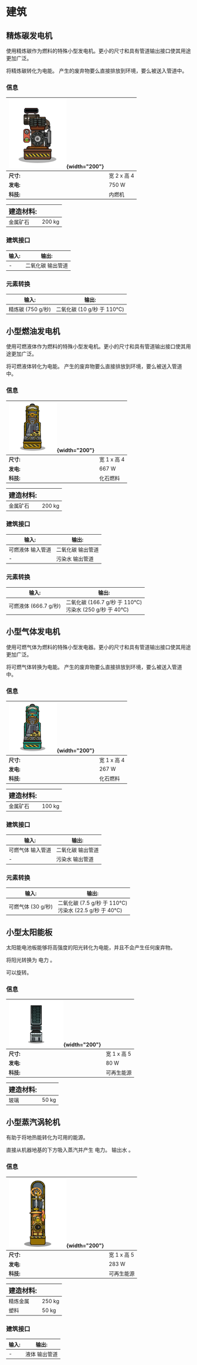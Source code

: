 # 建筑
## 精炼碳发电机
使用精炼碳作为燃料的特殊小型发电机。更小的尺寸和具有管道输出接口使其用途更加广泛。

将精炼碳转化为电能。
产生的废弃物要么直接排放到环境，要么被送入管道中。
### 信息
| ![CustomSolidGenerator](/assets/images/buildings/CustomSolidGenerator.png){width="200"} | |
|-|-|
|**尺寸:** | 宽 2 x 高 4|
|**发电:**| 750 W|
|**科技:**| 内燃机|

|**<font size="+1">建造材料:</font>**| |
|-|-|
|金属矿石|200 kg|

### 建筑接口
|输入:|输出:|
|-|-|
|-|二氧化碳 输出管道|

### 元素转换
|输入:|输出:|
|-|-|
|精炼碳 (750 g/秒)<br>| 二氧化碳 (10 g/秒 于 110°C)<br>|



## 小型燃油发电机
使用可燃液体作为燃料的特殊小型发电机。更小的尺寸和具有管道输出接口使其用途更加广泛。

将可燃液体转化为电能。
产生的废弃物要么直接排放到环境，要么被送入管道中。
### 信息
| ![CustomPetroleumGenerator](/assets/images/buildings/CustomPetroleumGenerator.png){width="200"} | |
|-|-|
|**尺寸:** | 宽 1 x 高 4|
|**发电:**| 667 W|
|**科技:**| 化石燃料|

|**<font size="+1">建造材料:</font>**| |
|-|-|
|金属矿石|200 kg|

### 建筑接口
|输入:|输出:|
|-|-|
|可燃液体 输入管道|二氧化碳 输出管道|
|-|污染水 输出管道|

### 元素转换
|输入:|输出:|
|-|-|
|可燃液体 (666.7 g/秒)<br>| 二氧化碳 (166.7 g/秒 于 110°C)<br>污染水 (250 g/秒 于 40°C)<br>|



## 小型气体发电机
使用可燃气体为燃料的特殊小型发电器。更小的尺寸和具有管道输出接口使其用途更加广泛。

将可燃气体转换为电能。
产生的废弃物要么直接排放到环境，要么被送入管道中。
### 信息
| ![CustomMethaneGenerator](/assets/images/buildings/CustomMethaneGenerator.png){width="200"} | |
|-|-|
|**尺寸:** | 宽 1 x 高 4|
|**发电:**| 267 W|
|**科技:**| 化石燃料|

|**<font size="+1">建造材料:</font>**| |
|-|-|
|金属矿石|100 kg|

### 建筑接口
|输入:|输出:|
|-|-|
|可燃气体 输入管道|二氧化碳 输出管道|
|-|污染水 输出管道|

### 元素转换
|输入:|输出:|
|-|-|
|可燃气体 (30 g/秒)<br>| 二氧化碳 (7.5 g/秒 于 110°C)<br>污染水 (22.5 g/秒 于 40°C)<br>|



## 小型太阳能板
太阳能电池板能够将高强度的阳光转化为电能，并且不会产生任何废弃物。

将阳光转换为 电力 。

可以旋转。
### 信息
| ![CustomSolarPanel](/assets/images/buildings/CustomSolarPanel.png){width="200"} | |
|-|-|
|**尺寸:** | 宽 1 x 高 5|
|**发电:**| 80 W|
|**科技:**| 可再生能源|

|**<font size="+1">建造材料:</font>**| |
|-|-|
|玻璃|50 kg|


## 小型蒸汽涡轮机
有助于将地热能转化为可用的能源。

直接从机器地基的下方吸入蒸汽并产生 电力。
输出水 。
### 信息
| ![CustomSteamGenerator](/assets/images/buildings/CustomSteamGenerator.png){width="200"} | |
|-|-|
|**尺寸:** | 宽 1 x 高 5|
|**发电:**| 283 W|
|**科技:**| 可再生能源|

|**<font size="+1">建造材料:</font>**| |
|-|-|
|精炼金属|250 kg|
|塑料|50 kg|

### 建筑接口
|输入:|输出:|
|-|-|
|-|液体 输出管道|


